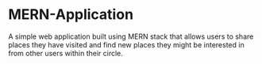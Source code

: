 # MERN-Application
A simple web application built using MERN stack that allows users to share places they have visited and find new places they might be interested in from other users within their circle.

